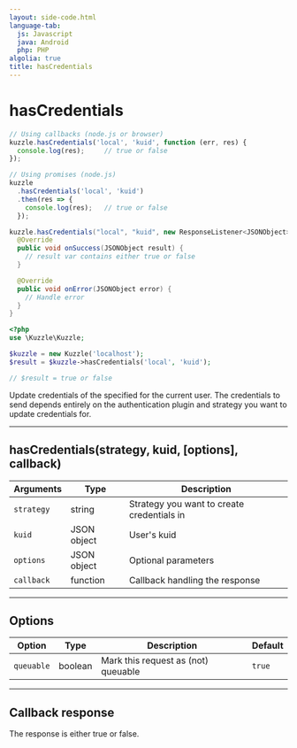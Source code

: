 ```yaml
---
layout: side-code.html
language-tab:
  js: Javascript
  java: Android
  php: PHP
algolia: true
title: hasCredentials
---
```


# hasCredentials

```js
// Using callbacks (node.js or browser)
kuzzle.hasCredentials('local', 'kuid', function (err, res) {
  console.log(res);     // true or false
});

// Using promises (node.js)
kuzzle
  .hasCredentials('local', 'kuid')
  .then(res => {
    console.log(res);   // true or false
  });
```

```java
kuzzle.hasCredentials("local", "kuid", new ResponseListener<JSONObject>() {
  @Override
  public void onSuccess(JSONObject result) {
    // result var contains either true or false
  }

  @Override
  public void onError(JSONObject error) {
    // Handle error
  }
}
```

```php
<?php
use \Kuzzle\Kuzzle;

$kuzzle = new Kuzzle('localhost');
$result = $kuzzle->hasCredentials('local', 'kuid');

// $result = true or false
```

Update credentials of the specified <strategy> for the current user. The credentials to send depends entirely on the authentication plugin and strategy you want to update credentials for.

---

## hasCredentials(strategy, kuid, [options], callback)

| Arguments | Type | Description
|-----------|------|------------
| `strategy` | string | Strategy you want to create credentials in
| `kuid` | JSON object | User's kuid
| `options` | JSON object | Optional parameters
| `callback`| function | Callback handling the response

---

## Options

| Option | Type | Description | Default
|--------|------|-------------|---------
| `queuable` | boolean | Mark this request as (not) queuable | `true`

---

## Callback response

The response is either true or false.
